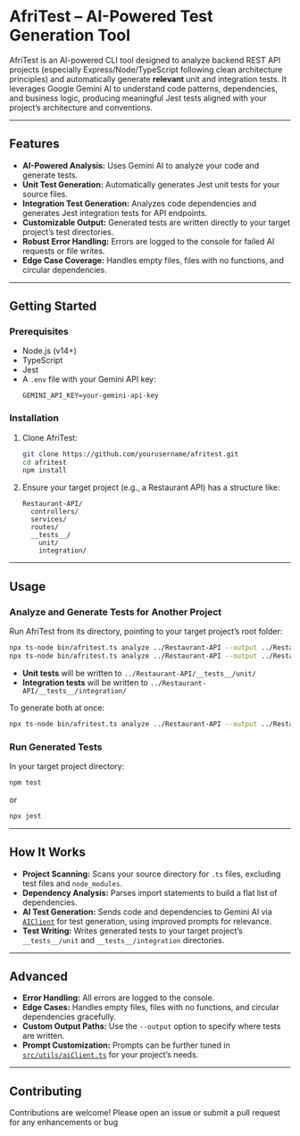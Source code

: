 # AfriTest – AI-Powered Test Generation Tool

AfriTest is an AI-powered CLI tool designed to analyze backend REST API projects (especially Express/Node/TypeScript following clean architecture principles) and automatically generate **relevant** unit and integration tests. It leverages Google Gemini AI to understand code patterns, dependencies, and business logic, producing meaningful Jest tests aligned with your project’s architecture and conventions.

---

## Features

- **AI-Powered Analysis:** Uses Gemini AI to analyze your code and generate tests.
- **Unit Test Generation:** Automatically generates Jest unit tests for your source files.
- **Integration Test Generation:** Analyzes code dependencies and generates Jest integration tests for API endpoints.
- **Customizable Output:** Generated tests are written directly to your target project’s test directories.
- **Robust Error Handling:** Errors are logged to the console for failed AI requests or file writes.
- **Edge Case Coverage:** Handles empty files, files with no functions, and circular dependencies.

---

## Getting Started

### Prerequisites

- Node.js (v14+)
- TypeScript
- Jest
- A `.env` file with your Gemini API key:
  ```
  GEMINI_API_KEY=your-gemini-api-key
  ```

### Installation

1. Clone AfriTest:
   ```sh
   git clone https://github.com/yourusername/afritest.git
   cd afritest
   npm install
   ```

2. Ensure your target project (e.g., a Restaurant API) has a structure like:
   ```
   Restaurant-API/
     controllers/
     services/
     routes/
     __tests__/
       unit/
       integration/
   ```

---

## Usage

### Analyze and Generate Tests for Another Project

Run AfriTest from its directory, pointing to your target project’s root folder:

```sh
npx ts-node bin/afritest.ts analyze ../Restaurant-API --output ../Restaurant-API/__tests__ --unit
npx ts-node bin/afritest.ts analyze ../Restaurant-API --output ../Restaurant-API/__tests__ --integration
```

- **Unit tests** will be written to `../Restaurant-API/__tests__/unit/`
- **Integration tests** will be written to `../Restaurant-API/__tests__/integration/`

To generate both at once:

```sh
npx ts-node bin/afritest.ts analyze ../Restaurant-API --output ../Restaurant-API/__tests__
```

### Run Generated Tests

In your target project directory:

```sh
npm test
```
or
```sh
npx jest
```

---

## How It Works

- **Project Scanning:** Scans your source directory for `.ts` files, excluding test files and `node_modules`.
- **Dependency Analysis:** Parses import statements to build a flat list of dependencies.
- **AI Test Generation:** Sends code and dependencies to Gemini AI via [`AIClient`](src/utils/aiClient.ts) for test generation, using improved prompts for relevance.
- **Test Writing:** Writes generated tests to your target project’s `__tests__/unit` and `__tests__/integration` directories.

---

## Advanced

- **Error Handling:** All errors are logged to the console.
- **Edge Cases:** Handles empty files, files with no functions, and circular dependencies gracefully.
- **Custom Output Paths:** Use the `--output` option to specify where tests are written.
- **Prompt Customization:** Prompts can be further tuned in [`src/utils/aiClient.ts`](src/utils/aiClient.ts) for your project’s needs.

---

## Contributing

Contributions are welcome! Please open an issue or submit a pull request for any enhancements or bug
